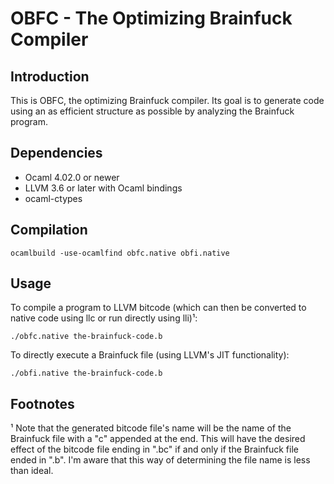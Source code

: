 OBFC - The Optimizing Brainfuck Compiler
========================================

Introduction
------------

This is OBFC, the optimizing Brainfuck compiler. Its goal is to generate
code using an as efficient structure as  possible by analyzing the Brainfuck
program.

Dependencies
------------
* Ocaml 4.02.0 or newer
* LLVM 3.6 or later with Ocaml bindings
* ocaml-ctypes

Compilation
-----------

    ocamlbuild -use-ocamlfind obfc.native obfi.native

Usage
-----

To compile a program to LLVM bitcode (which can then be converted to native
code using llc or run directly using lli)¹:

    ./obfc.native the-brainfuck-code.b

To directly execute a Brainfuck file (using LLVM's JIT functionality):

    ./obfi.native the-brainfuck-code.b

Footnotes
---------

¹ Note that the generated bitcode file's name will be the name of the Brainfuck
file with a "c" appended at the end. This will have the desired effect of the
bitcode file ending in ".bc" if and only if the Brainfuck file ended in ".b".
I'm aware that this way of determining the file name is less than ideal.